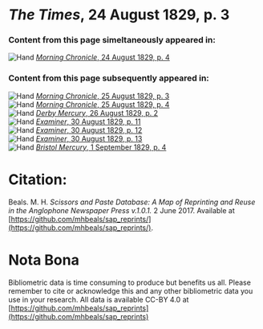 # *The Times*, 24 August 1829, p. 3  
  
### Content from this page simeltaneously appeared in:  
![Hand](http://scissorsandpaste.net/wp-content/uploads/2017/06/smallhandpointer.png) [*Morning Chronicle*, 24 August 1829, p. 4](https://mhbeals.github.io/sap_html/Morning-Chronicle/Morning-Chronicle-24-August-1829-p-4)  
  
### Content from this page subsequently appeared in:  
![Hand](http://scissorsandpaste.net/wp-content/uploads/2017/06/smallhandpointer.png) [*Morning Chronicle*, 25 August 1829, p. 3](https://mhbeals.github.io/sap_html/Morning-Chronicle/Morning-Chronicle-25-August-1829-p-3)  
![Hand](http://scissorsandpaste.net/wp-content/uploads/2017/06/smallhandpointer.png) [*Morning Chronicle*, 25 August 1829, p. 4](https://mhbeals.github.io/sap_html/Morning-Chronicle/Morning-Chronicle-25-August-1829-p-4)  
![Hand](http://scissorsandpaste.net/wp-content/uploads/2017/06/smallhandpointer.png) [*Derby Mercury*, 26 August 1829, p. 2](https://mhbeals.github.io/sap_html/Derby-Mercury/Derby-Mercury-26-August-1829-p-2)  
![Hand](http://scissorsandpaste.net/wp-content/uploads/2017/06/smallhandpointer.png) [*Examiner*, 30 August 1829, p. 11](https://mhbeals.github.io/sap_html/Examiner/Examiner-30-August-1829-p-11)  
![Hand](http://scissorsandpaste.net/wp-content/uploads/2017/06/smallhandpointer.png) [*Examiner*, 30 August 1829, p. 12](https://mhbeals.github.io/sap_html/Examiner/Examiner-30-August-1829-p-12)  
![Hand](http://scissorsandpaste.net/wp-content/uploads/2017/06/smallhandpointer.png) [*Examiner*, 30 August 1829, p. 13](https://mhbeals.github.io/sap_html/Examiner/Examiner-30-August-1829-p-13)  
![Hand](http://scissorsandpaste.net/wp-content/uploads/2017/06/smallhandpointer.png) [*Bristol Mercury*, 1 September 1829, p. 4](https://mhbeals.github.io/sap_html/Bristol-Mercury/Bristol-Mercury-1-September-1829-p-4)  


# Citation: 

Beals. M. H. *Scissors and Paste Database: A Map of Reprinting and Reuse in the Anglophone Newspaper Press v.1.0.1.* 2 June 2017. Available at [https://github.com/mhbeals/sap_reprints/](https://github.com/mhbeals/sap_reprints/). 

# Nota Bona

Bibliometric data is time consuming to produce but benefits us all. Please remember to cite or acknowledge this and any other bibliometric data you use in your research. All data is available CC-BY 4.0 at [https://github.com/mhbeals/sap_reprints](https://github.com/mhbeals/sap_reprints)